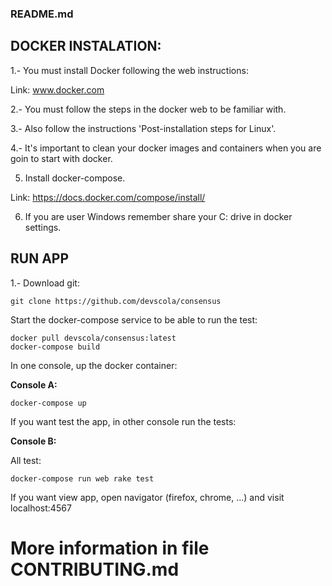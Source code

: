 ### README.md

## DOCKER INSTALATION:

1.- You must install Docker following the web instructions:

Link: www.docker.com

2.- You must follow the steps in the docker web to be familiar with.

3.- Also follow the instructions 'Post-installation steps for Linux'.

4.- It's important to clean your docker images and containers when you are goin to start with docker.

5. Install docker-compose.

Link: https://docs.docker.com/compose/install/

6. If you are user Windows remember share your C: drive in docker settings.


## RUN APP

1.- Download git:

~~~
git clone https://github.com/devscola/consensus
~~~

Start the docker-compose service to be able to run the test:

~~~
docker pull devscola/consensus:latest
docker-compose build
~~~

In one console, up the docker container:

**Console A:**

~~~
docker-compose up
~~~


If you want test the app, in other console run the tests:

**Console B:**

All test:
~~~
docker-compose run web rake test
~~~

If you want view app, open navigator (firefox, chrome, ...) and visit localhost:4567

# More information in file **CONTRIBUTING.md**
